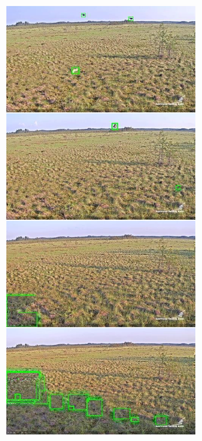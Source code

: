 ![20200617-180657-183702](in/20200617/20200617-180657-183702_0_.jpg)
![20200617-183707-190712](in/20200617/20200617-183707-190712_0_.jpg)
![20200617-190717-193722](in/20200617/20200617-190717-193722_0_.jpg)
![20200617-193727-200732](in/20200617/20200617-193727-200732_0_.jpg)

